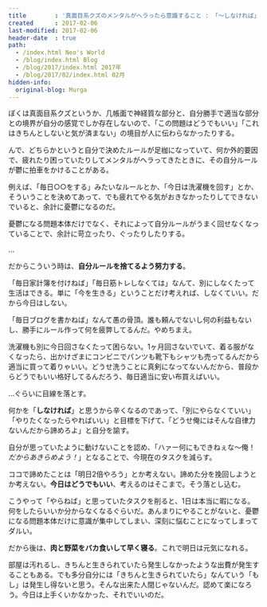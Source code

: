 ```yaml
---
title        : '真面目系クズのメンタルがヘラったら意識すること : 「～しなければ」を止める'
created      : 2017-02-06
last-modified: 2017-02-06
header-date  : true
path:
  - /index.html Neo's World
  - /blog/index.html Blog
  - /blog/2017/index.html 2017年
  - /blog/2017/02/index.html 02月
hidden-info:
  original-blog: Murga
---
```


ぼくは真面目系クズというか、几帳面で神経質な部分と、自分勝手で適当な部分との境界が自分の感覚でしか存在しないので、「この問題はどうでもいい」「これはきちんとしないと気が済まない」の境目が人に伝わらなかったりする。

んで、どちらかというと自分で決めたルールが足枷になっていて、何か外的要因で、疲れたり困っていたりしてメンタルがヘラってきたときに、その自分ルールが鬱に拍車をかけることがある。

例えば、「毎日○○をする」みたいなルールとか、「今日は洗濯機を回す」とか、そういうことを決めてあって、でも疲れてやる気がおきなかったりしてできないでいると、余計に憂鬱になるのだ。

憂鬱になる問題本体だけでなく、それによって自分ルールがうまく回せなくなっていることで、余計に苛立ったり、ぐったりしたりする。

…

だからこういう時は、**自分ルールを捨てるよう努力する**。

「毎日家計簿を付けねば」「毎日筋トレしなくては」なんて、別にしなくたって生活はできる。単に「今を生きる」ということだけ考えれば、しなくていい。だから今日はしない。

「毎日ブログを書かねば」なんて愚の骨頂。誰も頼んでないし何の利益もないし、勝手にルール作って何を疲弊してるんだ。やめちまえ。

洗濯機も別に今日回さなくたって困らない。1ヶ月回さないでいて、着る服がなくなったら、出かけざまにコンビニでパンツも靴下もシャツも売ってるんだから適当に買って着りゃいい。どうせ洗うことに真剣になってないんだから、普段からどうでもいい格好してるんだろう、毎日適当に安い布買えばいい。

…ぐらいに目線を落とす。

何かを「**しなければ**」と思うから辛くなるのであって、「別にやらなくていい」「やりたくなったらやればいい」と目標を下げて、「どうせ俺にはそんな自律力ないんだから諦めろよ」と自分を諭す。

自分が思っていたように動けないことを認め、「ハァー何にもできねぇな～俺！*だからあきらめよう！*」となることで、今現在のタスクを減らす。

ココで諦めたことは「明日2倍やろう」とか考えない。諦めた分を挽回しようとか考えない。**今日はどうでもいい**、考えるのはそこまで。そう落とし込む。

こうやって「やらねば」と思っていたタスクを削ると、1日は本当に暇になる。何をしたらいいか分からなくなるぐらいだ。あんまりにやることがないと、憂鬱になる問題本体だけに意識が集中してしまい、深刻に悩むことになってしまってダルい。

だから後は、**肉と野菜をバカ食いして早く寝る**。これで明日は元気になれる。

部屋は汚れるし、きちんと生きられていたら発生しなかったような出費が発生することもある。でも多分自分には「きちんと生きられていたら」なんていう「もし」は発生し得ないと思う。そんな出来た人間じゃないんだ。認めて楽になろう。今日は上手くいかなかった、それでいいのだ。
